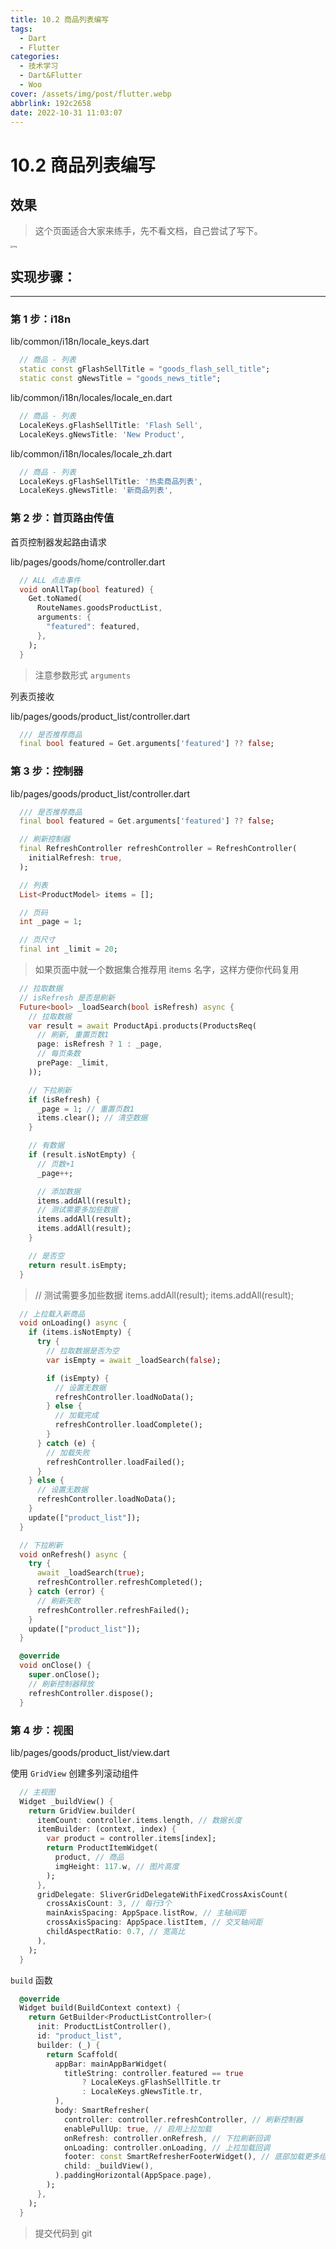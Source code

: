```yaml
---
title: 10.2 商品列表编写
tags:
  - Dart
  - Flutter
categories:
  - 技术学习
  - Dart&Flutter
  - Woo
cover: /assets/img/post/flutter.webp
abbrlink: 192c2658
date: 2022-10-31 11:03:07
---
```


# 10.2 商品列表编写

## 效果

> 这个页面适合大家来练手，先不看文档，自己尝试了写下。

<img src="https://ducafecat.oss-cn-beijing.aliyuncs.com/podcast/image_YiYiVfPROv.png" alt="img" style="zoom:25%;" />

## 实现步骤：

---

### 第 1 步：i18n

lib/common/i18n/locale_keys.dart

```dart
  // 商品 - 列表
  static const gFlashSellTitle = "goods_flash_sell_title";
  static const gNewsTitle = "goods_news_title";
```

lib/common/i18n/locales/locale_en.dart

```dart
  // 商品 - 列表
  LocaleKeys.gFlashSellTitle: 'Flash Sell',
  LocaleKeys.gNewsTitle: 'New Product',
```

lib/common/i18n/locales/locale_zh.dart

```dart
  // 商品 - 列表
  LocaleKeys.gFlashSellTitle: '热卖商品列表',
  LocaleKeys.gNewsTitle: '新商品列表',
```

### 第 2 步：首页路由传值

首页控制器发起路由请求

lib/pages/goods/home/controller.dart

```dart
  // ALL 点击事件
  void onAllTap(bool featured) {
    Get.toNamed(
      RouteNames.goodsProductList,
      arguments: {
        "featured": featured,
      },
    );
  }
```

> 注意参数形式 `arguments`

列表页接收

lib/pages/goods/product_list/controller.dart

```dart
  /// 是否推荐商品
  final bool featured = Get.arguments['featured'] ?? false;
```

### 第 3 步：控制器

lib/pages/goods/product_list/controller.dart

```dart
  /// 是否推荐商品
  final bool featured = Get.arguments['featured'] ?? false;
```

```dart
  // 刷新控制器
  final RefreshController refreshController = RefreshController(
    initialRefresh: true,
  );

  // 列表
  List<ProductModel> items = [];

  // 页码
  int _page = 1;

  // 页尺寸
  final int _limit = 20;
```

> 如果页面中就一个数据集合推荐用 items 名字，这样方便你代码复用

```dart
  // 拉取数据
  // isRefresh 是否是刷新
  Future<bool> _loadSearch(bool isRefresh) async {
    // 拉取数据
    var result = await ProductApi.products(ProductsReq(
      // 刷新, 重置页数1
      page: isRefresh ? 1 : _page,
      // 每页条数
      prePage: _limit,
    ));

    // 下拉刷新
    if (isRefresh) {
      _page = 1; // 重置页数1
      items.clear(); // 清空数据
    }

    // 有数据
    if (result.isNotEmpty) {
      // 页数+1
      _page++;

      // 添加数据
      items.addAll(result);
      // 测试需要多加些数据
      items.addAll(result);
      items.addAll(result);
    }

    // 是否空
    return result.isEmpty;
  }
```

> // 测试需要多加些数据
> items.addAll(result);
> items.addAll(result);

```dart
  // 上拉载入新商品
  void onLoading() async {
    if (items.isNotEmpty) {
      try {
        // 拉取数据是否为空
        var isEmpty = await _loadSearch(false);

        if (isEmpty) {
          // 设置无数据
          refreshController.loadNoData();
        } else {
          // 加载完成
          refreshController.loadComplete();
        }
      } catch (e) {
        // 加载失败
        refreshController.loadFailed();
      }
    } else {
      // 设置无数据
      refreshController.loadNoData();
    }
    update(["product_list"]);
  }
```

```dart
  // 下拉刷新
  void onRefresh() async {
    try {
      await _loadSearch(true);
      refreshController.refreshCompleted();
    } catch (error) {
      // 刷新失败
      refreshController.refreshFailed();
    }
    update(["product_list"]);
  }
```

```dart
  @override
  void onClose() {
    super.onClose();
    // 刷新控制器释放
    refreshController.dispose();
  }
```

### 第 4 步：视图

lib/pages/goods/product_list/view.dart

使用 `GridView` 创建多列滚动组件

```dart
  // 主视图
  Widget _buildView() {
    return GridView.builder(
      itemCount: controller.items.length, // 数据长度
      itemBuilder: (context, index) {
        var product = controller.items[index];
        return ProductItemWidget(
          product, // 商品
          imgHeight: 117.w, // 图片高度
        );
      },
      gridDelegate: SliverGridDelegateWithFixedCrossAxisCount(
        crossAxisCount: 3, // 每行3个
        mainAxisSpacing: AppSpace.listRow, // 主轴间距
        crossAxisSpacing: AppSpace.listItem, // 交叉轴间距
        childAspectRatio: 0.7, // 宽高比
      ),
    );
  }
```

`build` 函数

```dart
  @override
  Widget build(BuildContext context) {
    return GetBuilder<ProductListController>(
      init: ProductListController(),
      id: "product_list",
      builder: (_) {
        return Scaffold(
          appBar: mainAppBarWidget(
            titleString: controller.featured == true
                ? LocaleKeys.gFlashSellTitle.tr
                : LocaleKeys.gNewsTitle.tr,
          ),
          body: SmartRefresher(
            controller: controller.refreshController, // 刷新控制器
            enablePullUp: true, // 启用上拉加载
            onRefresh: controller.onRefresh, // 下拉刷新回调
            onLoading: controller.onLoading, // 上拉加载回调
            footer: const SmartRefresherFooterWidget(), // 底部加载更多组件
            child: _buildView(),
          ).paddingHorizontal(AppSpace.page),
        );
      },
    );
  }
```

> 提交代码到 git
